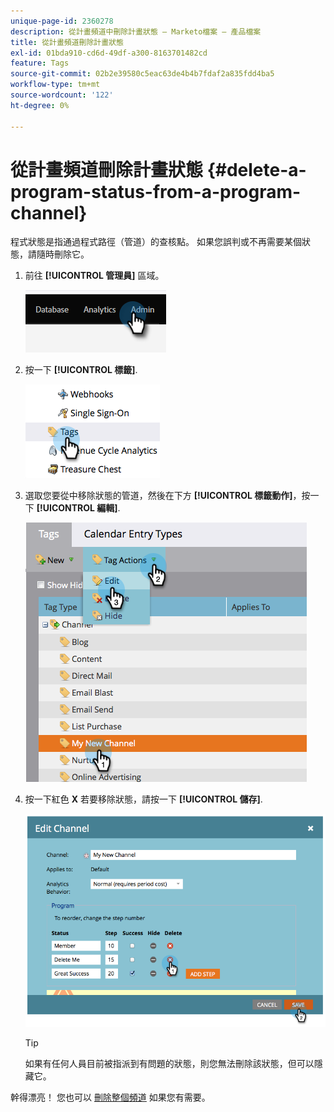 ```yaml
---
unique-page-id: 2360278
description: 從計畫頻道中刪除計畫狀態 — Marketo檔案 — 產品檔案
title: 從計畫頻道刪除計畫狀態
exl-id: 01bda910-cd6d-49df-a300-8163701482cd
feature: Tags
source-git-commit: 02b2e39580c5eac63de4b4b7fdaf2a835fdd4ba5
workflow-type: tm+mt
source-wordcount: '122'
ht-degree: 0%

---
```


# 從計畫頻道刪除計畫狀態 {#delete-a-program-status-from-a-program-channel}

程式狀態是指通過程式路徑（管道）的查核點。 如果您誤判或不再需要某個狀態，請隨時刪除它。

1. 前往 **[!UICONTROL 管理員]** 區域。

   ![](assets/delete-a-program-status-from-a-program-channel-1.png)

1. 按一下 **[!UICONTROL 標籤]**.

   ![](assets/delete-a-program-status-from-a-program-channel-2.png)

1. 選取您要從中移除狀態的管道，然後在下方 **[!UICONTROL 標籤動作]**，按一下 **[!UICONTROL 編輯]**.

   ![](assets/delete-a-program-status-from-a-program-channel-3.png)

1. 按一下紅色 **X** 若要移除狀態，請按一下 **[!UICONTROL 儲存]**.

   ![](assets/delete-a-program-status-from-a-program-channel-4.png)

   >[!TIP]
   >
   >如果有任何人員目前被指派到有問題的狀態，則您無法刪除該狀態，但可以隱藏它。

幹得漂亮！ 您也可以 [刪除整個頻道](/help/marketo/product-docs/administration/tags/delete-a-program-channel.md) 如果您有需要。
